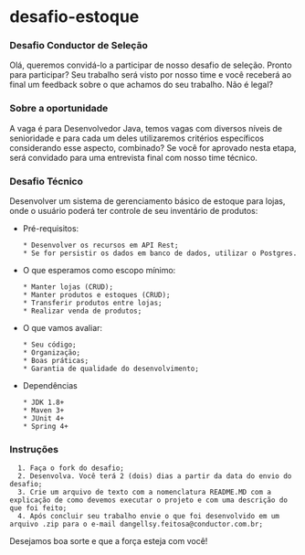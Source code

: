 # desafio-estoque

### Desafio Conductor de Seleção 
Olá, queremos convidá-lo a participar de nosso desafio de seleção.  Pronto para participar? Seu trabalho será visto por nosso time e você receberá ao final um feedback sobre o que achamos do seu trabalho. Não é legal?

### Sobre a oportunidade 
A vaga é para Desenvolvedor Java, temos vagas com diversos níveis de senioridade e para cada um deles utilizaremos critérios específicos considerando esse aspecto, combinado? 
Se você for aprovado nesta etapa, será convidado para uma entrevista final com nosso time técnico.

### Desafio Técnico
  Desenvolver um sistema de gerenciamento básico de estoque para lojas, onde o usuário poderá ter controle de seu inventário de produtos:
  - Pré-requisitos:
    ```
    * Desenvolver os recursos em API Rest;
    * Se for persistir os dados em banco de dados, utilizar o Postgres.
    ```

  - O que esperamos como escopo mínimo:
    ```
    * Manter lojas (CRUD);
    * Manter produtos e estoques (CRUD);
    * Transferir produtos entre lojas;
    * Realizar venda de produtos;
    ```
    
  - O que vamos avaliar:
    ```
    * Seu código; 
    * Organização;
    * Boas práticas;
    * Garantia de qualidade do desenvolvimento;
    ```

  - Dependências
    ```
    * JDK 1.8+
    * Maven 3+
    * JUnit 4+
    * Spring 4+
    ```

### Instruções
      1. Faça o fork do desafio;
      2. Desenvolva. Você terá 2 (dois) dias a partir da data do envio do desafio;
      3. Crie um arquivo de texto com a nomenclatura README.MD com a explicação de como devemos executar o projeto e com uma descrição do que foi feito;
      4. Após concluir seu trabalho envie o que foi desenvolvido em um arquivo .zip para o e-mail dangellsy.feitosa@conductor.com.br;
      
Desejamos boa sorte e que a força esteja com você!
